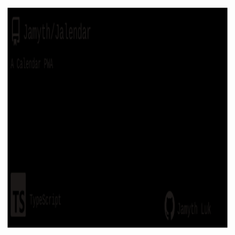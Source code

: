 <!-- built at 2022-08-04T00:00:00 -->
<p align="center">
    <a href="https://api.github.com/repos/Jamyth/Jalendar">
        <img width="500" height="500" src="./readme.svg" />
    </a>
</p>